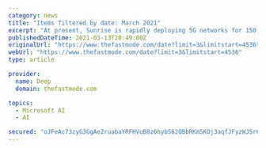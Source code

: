 ```yaml
---
category: news
title: "Items filtered by date: March 2021"
excerpt: "At present, Sunrise is rapidly deploying 5G networks for 150 cities/villages in Switzerland, which will be released in March this year. 5G will further enhance the user experience of Sunrise network,"
publishedDateTime: 2021-03-13T20:49:00Z
originalUrl: "https://www.thefastmode.com/date?limit=3&limitstart=4536"
webUrl: "https://www.thefastmode.com/date?limit=3&limitstart=4536"
type: article

provider:
  name: Deep
  domain: thefastmode.com

topics:
  - Microsoft AI
  - AI

secured: "oJFeAc73zyG3GgAeZruabaYRFHVuB8z6hyb562QBbRKm5KOj3aqfJFyzWJ5r6Slv7RbzJhkJLJcmCAZ5xbANdWAWU2XwkuJuuPNM3QtNFmmNFNDFC+eidU2Zu5GMnVwvFkFSnw5WhE+lvilxPABwChCnLr/1AqRMeUvgY5yqp6tcyujIqrTg9ecM4U/P80f6cpf3/h86abq8RHRYDPQs7s0M6oewWfRMhUW1yrtpvmWq4eu9P0fkCs3fsBT0E2giST7ian8a/3OWSKdDUDwGvWUjGkmKL5qk72lgSyFF6oEULAs2Z+1Th/EVzb4vgalvqx3CkKYbcRWBYFEg2+vk9HFDms+ONcDlGaTLdbpGJ30=;88PDMYagPuqvcy7MUL4kwg=="
---
```


